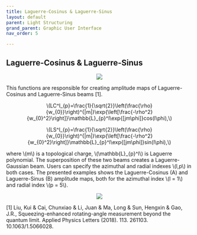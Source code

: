 ```yaml
---
title: Laguerre-Cosinus & Laguerre-Sinus
layout: default
parent: Light Structuring
grand_parent: Graphic User Interface
nav_order: 5

---
```

## [](#header-2)Laguerre-Cosinus & Laguerre-Sinus

<script id="MathJax-script" async src="https://cdn.jsdelivr.net/npm/mathjax@3/es5/tex-mml-chtml.js"></script>

<p align="center">
  <img src="/BCAA_tutorial/assets/images/Laguerre_SinCos_box.png">
</p>
This functions are responsible for creating amplitude maps of Laguerre-Cosinus and Laguerre-Sinus beams [1]. 
<p align="center">
\(LC^l_{p}=\frac{1}{\sqrt{2}}\left(\frac{\rho}{w_{0}}\right)^{|m|}\exp{\left[\frac{-\rho^2}{w_{0}^2}\right]}\mathbb{L}_{p}^l\exp{[jm\phi]}cos(l\phi),\)
<p>
<p align="center">
\(LS^l_{p}=\frac{1}{\sqrt{2}}\left(\frac{\rho}{w_{0}}\right)^{|m|}\exp{\left[\frac{-\rho^2}{w_{0}^2}\right]}\mathbb{L}_{p}^l\exp{[jm\phi]}sin(l\phi),\)
<p>
where \(m\) is a topological charge, \(\mathbb{L}_{p}^l\) is Laguerre polynomial. The superposition of these two beams creates a Laguerre-Gaussian beam. Users can specify the azimuthal and radial indexes \(l,p\) in both cases. The presented examples shows the Laguerre-Cosinus (A) and Laguerre-Sinus (B) amplitude maps, both for the azimuthal index \(l = 1\) and radial index \(p = 5\).
<p align="center">
  <img src="/BCAA_tutorial/assets/images/Laguerre_SinCos.png">
</p>
 
[1] Liu, Kui & Cai, Chunxiao & Li, Juan & Ma, Long & Sun, Hengxin & Gao, J.R., Squeezing-enhanced rotating-angle measurement beyond the quantum limit. Applied Physics Letters (2018). 113. 261103. 10.1063/1.5066028. 

